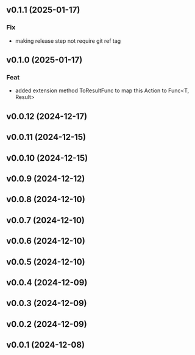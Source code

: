 ## v0.1.1 (2025-01-17)

### Fix

- making release step not require git ref tag

## v0.1.0 (2025-01-17)

### Feat

- added extension method ToResultFunc to map this Action<T> to Func<T, Result>

## v0.0.12 (2024-12-17)

## v0.0.11 (2024-12-15)

## v0.0.10 (2024-12-15)

## v0.0.9 (2024-12-12)

## v0.0.8 (2024-12-10)

## v0.0.7 (2024-12-10)

## v0.0.6 (2024-12-10)

## v0.0.5 (2024-12-10)

## v0.0.4 (2024-12-09)

## v0.0.3 (2024-12-09)

## v0.0.2 (2024-12-09)

## v0.0.1 (2024-12-08)
